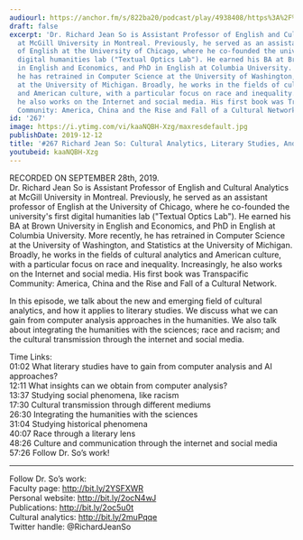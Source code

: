 ```yaml
---
audiourl: https://anchor.fm/s/822ba20/podcast/play/4938408/https%3A%2F%2Fd3ctxlq1ktw2nl.cloudfront.net%2Fproduction%2F2019-8-29%2F25293592-44100-2-8f69e28816124.m4a
draft: false
excerpt: 'Dr. Richard Jean So is Assistant Professor of English and Cultural Analytics
  at McGill University in Montreal. Previously, he served as an assistant professor
  of English at the University of Chicago, where he co-founded the university''s first
  digital humanities lab ("Textual Optics Lab"). He earned his BA at Brown University
  in English and Economics, and PhD in English at Columbia University. More recently,
  he has retrained in Computer Science at the University of Washington, and Statistics
  at the University of Michigan. Broadly, he works in the fields of cultural analytics
  and American culture, with a particular focus on race and inequality. Increasingly,
  he also works on the Internet and social media. His first book was Transpacific
  Community: America, China and the Rise and Fall of a Cultural Network.'
id: '267'
image: https://i.ytimg.com/vi/kaaNQBH-Xzg/maxresdefault.jpg
publishDate: 2019-12-12
title: '#267 Richard Jean So: Cultural Analytics, Literary Studies, And Race'
youtubeid: kaaNQBH-Xzg
---
```

<div class="timelinks">

RECORDED ON SEPTEMBER 28th, 2019.  
Dr. Richard Jean So is Assistant Professor of English and Cultural Analytics at McGill University in Montreal. Previously, he served as an assistant professor of English at the University of Chicago, where he co-founded the university's first digital humanities lab ("Textual Optics Lab"). He earned his BA at Brown University in English and Economics, and PhD in English at Columbia University. More recently, he has retrained in Computer Science at the University of Washington, and Statistics at the University of Michigan. Broadly, he works in the fields of cultural analytics and American culture, with a particular focus on race and inequality. Increasingly, he also works on the Internet and social media. His first book was Transpacific Community: America, China and the Rise and Fall of a Cultural Network.

In this episode, we talk about the new and emerging field of cultural analytics, and how it applies to literary studies. We discuss what we can gain from computer analysis approaches in the humanities. We also talk about integrating the humanities with the sciences; race and racism; and the cultural transmission through the internet and social media.

Time Links:  
<time>01:02</time> What literary studies have to gain from computer analysis and AI approaches?  
<time>12:11</time> What insights can we obtain from computer analysis?  
<time>13:37</time> Studying social phenomena, like racism  
<time>17:30</time> Cultural transmission through different mediums  
<time>26:30</time> Integrating the humanities with the sciences  
<time>31:04</time> Studying historical phenomena  
<time>40:07</time> Race through a literary lens  
<time>48:26</time> Culture and communication through the internet and social media  
<time>57:26</time> Follow Dr. So’s work!

---

Follow Dr. So’s work:  
Faculty page: http://bit.ly/2YSFXWR  
Personal website: http://bit.ly/2ocN4wJ  
Publications: http://bit.ly/2oc5u0t  
Cultural analytics: http://bit.ly/2muPqqe  
Twitter handle: @RichardJeanSo
</div>

